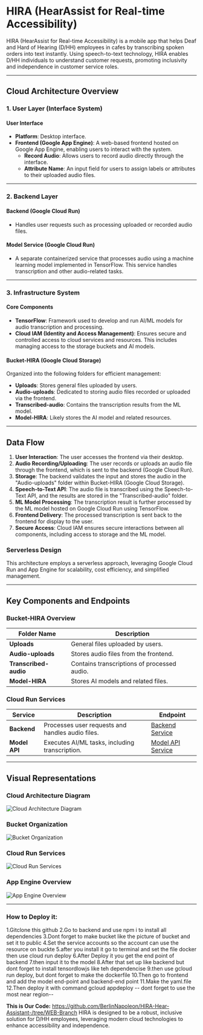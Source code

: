 # HIRA (HearAssist for Real-time Accessibility)

HIRA (HearAssist for Real-time Accessibility) is a mobile app that helps Deaf and Hard of Hearing (D/HH) employees in cafes by transcribing spoken orders into text instantly. Using speech-to-text technology, HIRA enables D/HH individuals to understand customer requests, promoting inclusivity and independence in customer service roles.

---

## Cloud Architecture Overview

### 1. **User Layer (Interface System)**

#### **User Interface**
- **Platform**: Desktop interface.
- **Frontend (Google App Engine)**: A web-based frontend hosted on Google App Engine, enabling users to interact with the system.
  - **Record Audio**: Allows users to record audio directly through the interface.
  - **Attribute Name**: An input field for users to assign labels or attributes to their uploaded audio files.

---

### 2. **Backend Layer**

#### **Backend (Google Cloud Run)**
- Handles user requests such as processing uploaded or recorded audio files.

#### **Model Service (Google Cloud Run)**
- A separate containerized service that processes audio using a machine learning model implemented in TensorFlow. This service handles transcription and other audio-related tasks.

---

### 3. **Infrastructure System**

#### **Core Components**
- **TensorFlow**: Framework used to develop and run AI/ML models for audio transcription and processing.
- **Cloud IAM (Identity and Access Management)**: Ensures secure and controlled access to cloud services and resources. This includes managing access to the storage buckets and AI models.

#### **Bucket-HIRA (Google Cloud Storage)**
Organized into the following folders for efficient management:
- **Uploads**: Stores general files uploaded by users.
- **Audio-uploads**: Dedicated to storing audio files recorded or uploaded via the frontend.
- **Transcribed-audio**: Contains the transcription results from the ML model.
- **Model-HIRA**: Likely stores the AI model and related resources.

---

## Data Flow

1. **User Interaction**: The user accesses the frontend via their desktop.
2. **Audio Recording/Uploading**: The user records or uploads an audio file through the frontend, which is sent to the backend (Google Cloud Run).
3. **Storage**: The backend validates the input and stores the audio in the "Audio-uploads" folder within Bucket-HIRA (Google Cloud Storage).
4. **Speech-to-Text API**: The audio file is transcribed using the Speech-to-Text API, and the results are stored in the "Transcribed-audio" folder.
5. **ML Model Processing**: The transcription result is further processed by the ML model hosted on Google Cloud Run using TensorFlow.
6. **Frontend Delivery**: The processed transcription is sent back to the frontend for display to the user.
7. **Secure Access**: Cloud IAM ensures secure interactions between all components, including access to storage and the ML model.

### Serverless Design
This architecture employs a serverless approach, leveraging Google Cloud Run and App Engine for scalability, cost efficiency, and simplified management.

---

## Key Components and Endpoints

### **Bucket-HIRA Overview**
| Folder Name        | Description                                      |
|--------------------|--------------------------------------------------|
| **Uploads**        | General files uploaded by users.                |
| **Audio-uploads**  | Stores audio files from the frontend.           |
| **Transcribed-audio** | Contains transcriptions of processed audio. |
| **Model-HIRA**     | Stores AI models and related files.             |

### **Cloud Run Services**
| Service            | Description                                      | Endpoint                                               |
|--------------------|--------------------------------------------------|-------------------------------------------------------|
| **Backend**        | Processes user requests and handles audio files. | [Backend Service](https://backend-877036409345.asia-southeast2.run.app) |
| **Model API**      | Executes AI/ML tasks, including transcription.   | [Model API Service](https://model-api-877036409345.asia-southeast2.run.app) |

---

## Visual Representations

### **Cloud Architecture Diagram**
![Cloud Architecture Diagram](https://github.com/user-attachments/assets/f8108738-99d0-45cb-81e0-ad9fffbac271)

### **Bucket Organization**
![Bucket Organization](https://github.com/user-attachments/assets/7743780d-0129-49c2-acf4-7c264ff6312b)

### **Cloud Run Services**
![Cloud Run Services](https://github.com/user-attachments/assets/a035011a-007a-4a4f-9d1e-8bb54029b4e6)

### **App Engine Overview**
![App Engine Overview](https://github.com/user-attachments/assets/b58be78c-96a4-411f-8dbf-37eb703b701f)

---
### **How to Deploy it:**
1.Gitclone this github
2.Go to backend and use npm i to install all dependencies
3.Dont forget to make bucket like the picture of bucket and set it to public
4.Set the service accounts so the account can use the resource on buckte
5.after you install it go to terminal and set the file docker then use cloud run deploy
6.After Deploy it you get the end point of backend
7.then input it to the model
8.After that set up like backend but dont forget to install tensordlowjs like teh dependencise
9.then use gcloud run deploy, but dont forget to make the dockerfile
10.Then go to frontend and add the  model end-point and backend-end point
11.Make the yaml.file
12.Then deploy it with command gcloud appdeploy
-- dont forget to use the most near region--

**This is Our Code:**
https://github.com/BerlinNapoleon/HIRA-Hear-Assistant-/tree/WEB-Branch
HIRA is designed to be a robust, inclusive solution for D/HH employees, leveraging modern cloud technologies to enhance accessibility and independence.

